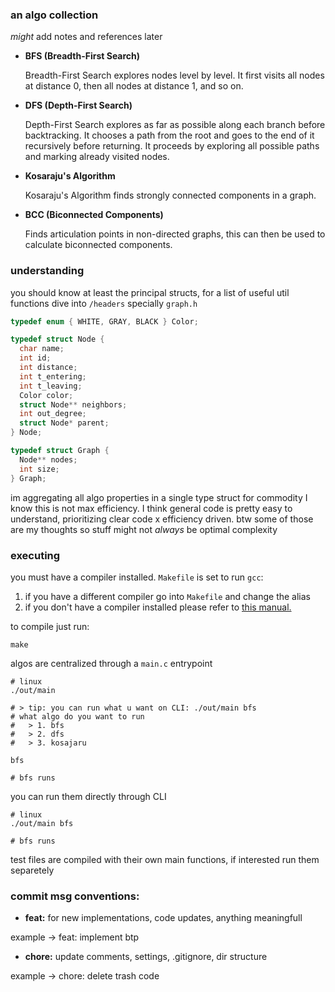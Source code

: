 ### an algo collection
*might* add notes and references later

- **BFS (Breadth-First Search)**

  Breadth-First Search explores nodes level by level. It first visits all nodes at distance 0, then all nodes at distance 1, and so on.

- **DFS (Depth-First Search)**

  Depth-First Search explores as far as possible along each branch before backtracking. It chooses a path from the root and goes to the end of it recursively before returning. It proceeds by exploring all possible paths and marking already visited nodes.

- **Kosaraju's Algorithm**

  Kosaraju's Algorithm finds strongly connected components in a graph.

- **BCC (Biconnected Components)**

  Finds articulation points in non-directed graphs, this can then be used to calculate biconnected components.

### understanding

you should know at least the principal structs, for a list of useful util functions dive into `/headers` specially `graph.h`

```c
typedef enum { WHITE, GRAY, BLACK } Color;

typedef struct Node {
  char name;
  int id;
  int distance;
  int t_entering;
  int t_leaving;
  Color color;
  struct Node** neighbors;
  int out_degree;
  struct Node* parent;
} Node;

typedef struct Graph {
  Node** nodes;
  int size;
} Graph;
```

im aggregating all algo properties in a single type struct for commodity I know this is not max efficiency. I think general code is pretty easy to understand, prioritizing clear code x efficiency driven. btw some of those are my thoughts so stuff might not *always* be optimal complexity

### executing

you must have a compiler installed. `Makefile` is set to run `gcc`:

1. if you have a different compiler go into `Makefile` and change the alias
2. if you don't have a compiler installed please refer to [this manual.](https://gcc.gnu.org/install/)

to compile just run:
```shell
make
```

algos are centralized through a `main.c` entrypoint 
```shell
# linux
./out/main 

# > tip: you can run what u want on CLI: ./out/main bfs
# what algo do you want to run
#   > 1. bfs
#   > 2. dfs
#   > 3. kosajaru

bfs

# bfs runs
```

you can run them directly through CLI
```shell
# linux
./out/main bfs

# bfs runs
```

test files are compiled with their own main functions, if interested run them separetely

### commit msg conventions:

- **feat:** for new implementations, code updates, anything meaningfull

example -> feat: implement btp

- **chore:** update comments, settings, .gitignore, dir structure

example -> chore: delete trash code

